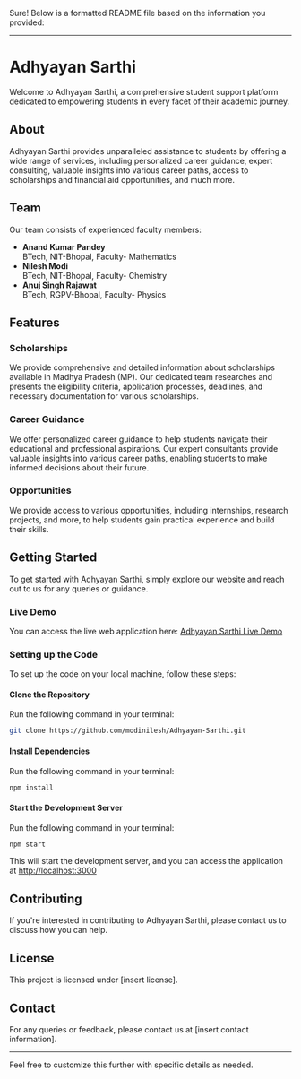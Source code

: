 Sure! Below is a formatted README file based on the information you provided:

---

# Adhyayan Sarthi

Welcome to Adhyayan Sarthi, a comprehensive student support platform dedicated to empowering students in every facet of their academic journey.

## About

Adhyayan Sarthi provides unparalleled assistance to students by offering a wide range of services, including personalized career guidance, expert consulting, valuable insights into various career paths, access to scholarships and financial aid opportunities, and much more.

## Team

Our team consists of experienced faculty members:

- **Anand Kumar Pandey**  
  BTech, NIT-Bhopal, Faculty- Mathematics
- **Nilesh Modi**  
  BTech, NIT-Bhopal, Faculty- Chemistry
- **Anuj Singh Rajawat**  
  BTech, RGPV-Bhopal, Faculty- Physics

## Features

### Scholarships

We provide comprehensive and detailed information about scholarships available in Madhya Pradesh (MP). Our dedicated team researches and presents the eligibility criteria, application processes, deadlines, and necessary documentation for various scholarships.

### Career Guidance

We offer personalized career guidance to help students navigate their educational and professional aspirations. Our expert consultants provide valuable insights into various career paths, enabling students to make informed decisions about their future.

### Opportunities

We provide access to various opportunities, including internships, research projects, and more, to help students gain practical experience and build their skills.

## Getting Started

To get started with Adhyayan Sarthi, simply explore our website and reach out to us for any queries or guidance.

### Live Demo

You can access the live web application here: [Adhyayan Sarthi Live Demo](https://modinilesh.github.io/Adhyayan-Sarthi/)

### Setting up the Code

To set up the code on your local machine, follow these steps:

#### Clone the Repository

Run the following command in your terminal:

```bash
git clone https://github.com/modinilesh/Adhyayan-Sarthi.git
```

#### Install Dependencies

Run the following command in your terminal:

```bash
npm install
```

#### Start the Development Server

Run the following command in your terminal:

```bash
npm start
```

This will start the development server, and you can access the application at [http://localhost:3000](http://localhost:3000)

## Contributing

If you're interested in contributing to Adhyayan Sarthi, please contact us to discuss how you can help.

## License

This project is licensed under [insert license].

## Contact

For any queries or feedback, please contact us at [insert contact information].

---

Feel free to customize this further with specific details as needed.
